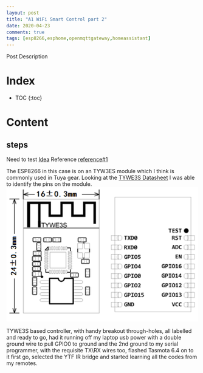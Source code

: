 ```yaml
---
layout: post
title: "A1 WiFi Smart Control part 2"
date: 2020-04-23
comments: true
tags: [esp8266,esphome,openmqttgateway,homeassistant]
---
```


Post Description

# Index

* TOC
{:toc}

# Content

## steps

Need to test [Idea]
Reference [reference#1]

The ESP8266 in this case is on an TYW3ES module which I think is commonly used in Tuya gear. Looking at the [TYWE3S Datasheet] I was able to identify the pins on the module. 
![1]

TYWE3S based controller, with handy breakout through-holes, all labelled and ready to go, had it running off my laptop usb power with a double ground wire to pull GPIO0 to ground and the 2nd ground to my serial programmer, with the requisite TX\RX wires too, flashed Tasmota 6.4 on to it first go, selected the YTF IR bridge and started learning all the codes from my remotes.

<!-- Images -->
[1]: /img/2020/04/23/e3scc.png "TYWE3S Pinout"

<!-- Links -->
[Blog]: https://matthilton2005.github.io
[Idea]: https://community.home-assistant.io/t/mirabella-genio-ir-controller/126918?u=matt2005
[reference#1]: https://newadventuresinwi-fi.blogspot.com/2019/10/brilliant-smart-elite-glass-wall.html?m=1
[TYWE3S Datasheet]: https://docs.tuya.com/docDetail?code=K8uhkbb1ihp8u
